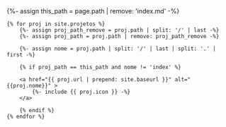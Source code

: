 <div class="link-container">
    {%- assign this_path = page.path | remove: 'index.md' -%}

    {% for proj in site.projetos %}
        {%- assign proj_path_remove = proj.path | split: '/' | last -%}
        {%- assign proj_path = proj.path | remove: proj_path_remove -%}

        {%- assign nome = proj.path | split: '/' | last | split: '.' | first -%}

        {% if proj_path == this_path and nome != 'index' %}

        <a href="{{ proj.url | prepend: site.baseurl }}" alt="{{proj.nome}}" >
            {%- include {{ proj.icon }} -%}
        </a>
    
        {% endif %}
    {% endfor %}
</div>
